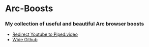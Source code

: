 # Arc-Boosts
### My collection of useful and beautiful Arc browser boosts

* [Redirect Youtube to Piped.video](https://github.com/Pasithea0/Arc-Boosts/blob/main/Redirect%20Youtube%20to%20Piped.video.md)
* [Wide Github](https://github.com/Pasithea0/Arc-Boosts/blob/main/Wide%20Github.md)
